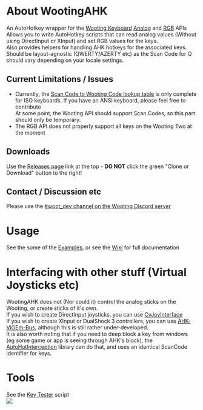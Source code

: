 # About WootingAHK

An AutoHotkey wrapper for the [Wooting Keyboard](https://wooting.io/) [Analog](https://github.com/WootingKb/wooting-analog-sdk) and [RGB](https://github.com/WootingKb/wooting-rgb-sdk) APIs  
Allows you to write AutoHotkey scripts that can read analog values (Without using DirectInput or XInput) and set RGB values for the keys.  
Also provides helpers for handling AHK hotkeys for the associated keys.  
Should be layout-agnostic (QWERTY/AZERTY etc) as the Scan Code for Q should vary depending on your locale settings.  

## Current Limitations / Issues
* Currently, the [Scan Code to Wooting Code lookup table](https://github.com/evilC/WootingAHK/blob/master/WootingAHK/WootingCodeLookup.cs) is only complete for ISO keyboards. If you have an ANSI keyboard, please feel free to contribute  
At some point, the Wooting API should support Scan Codes, so this part should only be temporary.  
* The RGB API does not properly support all keys on the Wooting Two at the moment

## Downloads
Use the [Releases page](https://github.com/evilC/WootingAHK/releases) link at the top - **DO NOT** click the green "Clone or Download" button to the right!  

## Contact / Discussion etc
Please use the [#woot_dev channel on the Wooting Discord server](https://discord.gg/zREJYgV)  

# Usage
See the some of the [Examples](https://github.com/evilC/WootingAHK/blob/master/Simple%20Example.ahk), or see the [Wiki](https://github.com/evilC/WootingAHK/wiki) for full documentation

# Interfacing with other stuff (Virtual Joysticks etc)
WootingAHK does not (Nor could it) control the analog sticks on the Wooting, or create sticks of it's own.  
If you wish to create DirectInput joysticks, you can use [CvJoyInterface](https://github.com/evilC/AHK-CvJoyInterface)  
If you wish to create XInput or DualShock 3 controllers, you can use [AHK-ViGEm-Bus](https://github.com/evilC/AHK-ViGEm-Bus), although this is still rather under-developed.  
It is also worth noting that if you need to deep block a key from windows (eg some game or app is seeing through AHK's block), the [AutoHotInterception](https://github.com/evilC/AutoHotInterception) library can do that, and uses an identical ScanCode identifier for keys.  

# Tools  
See the [Key Tester](https://github.com/evilC/WootingAHK/blob/master/AllKeyTest.ahk) script  
![](https://i.imgur.com/lG1GE44.png)  
